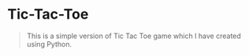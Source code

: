# Tic-Tac-Toe
<blockquote> This is a simple version of Tic Tac Toe game which I have created using Python. </blockquote>
